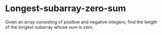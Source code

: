 # Longest-subarray-zero-sum
Given an array consisting of positive and negative integers, find the length of the longest subarray whose sum is zero.
